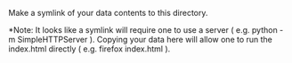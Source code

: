 Make a symlink of your data contents to this directory.

*Note: It looks like a symlink will require one to use a server ( e.g. python -m SimpleHTTPServer ). Copying your data here will allow one to run the index.html directly ( e.g. firefox index.html ).
